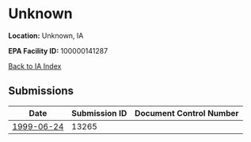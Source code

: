 # Unknown

**Location:** Unknown, IA

**EPA Facility ID:** 100000141287

[Back to IA Index](../../index.md)

## Submissions

| Date | Submission ID | Document Control Number |
|------|--------------|-------------------------|
| [1999-06-24](submissions/13265.md) | 13265 |  |
